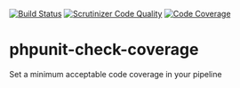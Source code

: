 [![Build Status](https://travis-ci.com/leadersleague/phpunit-check-coverage.svg?branch=master)](https://travis-ci.com/leadersleague/phpunit-check-coverage)
[![Scrutinizer Code Quality](https://scrutinizer-ci.com/g/leadersleague/phpunit-check-coverage/badges/quality-score.png?b=master)](https://scrutinizer-ci.com/g/leadersleague/phpunit-check-coverage/?branch=master)
[![Code Coverage](https://scrutinizer-ci.com/g/leadersleague/phpunit-check-coverage/badges/coverage.png?b=master)](https://scrutinizer-ci.com/g/leadersleague/phpunit-check-coverage/?branch=master)

# phpunit-check-coverage

Set a minimum acceptable code coverage in your pipeline